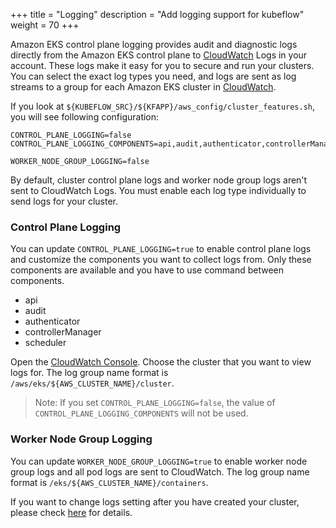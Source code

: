 +++
title = "Logging"
description = "Add logging support for kubeflow"
weight = 70
+++

Amazon EKS control plane logging provides audit and diagnostic logs directly from the Amazon EKS control plane to [CloudWatch](https://aws.amazon.com/cloudwatch/) Logs in your account. These logs make it easy for you to secure and run your clusters. You can select the exact log types you need, and logs are sent as log streams to a group for each Amazon EKS cluster in [CloudWatch](https://aws.amazon.com/cloudwatch/).

If you look at `${KUBEFLOW_SRC}/${KFAPP}/aws_config/cluster_features.sh`, you will see following configuration:

```
CONTROL_PLANE_LOGGING=false
CONTROL_PLANE_LOGGING_COMPONENTS=api,audit,authenticator,controllerManager,scheduler

WORKER_NODE_GROUP_LOGGING=false
```

By default, cluster control plane logs and worker node group logs aren't sent to CloudWatch Logs. You must enable each log type individually to send logs for your cluster.


### Control Plane Logging

You can update `CONTROL_PLANE_LOGGING=true` to enable control plane logs and customize the components you want to collect logs from. Only these components are available and you have to use command between components.

* api
* audit
* authenticator
* controllerManager
* scheduler

Open the [CloudWatch Console](https://console.aws.amazon.com/cloudwatch/home#logs:prefix=/aws/eks). Choose the cluster that you want to view logs for. The log group name format is `/aws/eks/${AWS_CLUSTER_NAME}/cluster`.

> Note: If you set `CONTROL_PLANE_LOGGING=false`, the value of `CONTROL_PLANE_LOGGING_COMPONENTS` will not be used.

### Worker Node Group Logging

You can update `WORKER_NODE_GROUP_LOGGING=true` to enable worker node group logs and all pod logs are sent to CloudWatch.  The log group name format is `/eks/${AWS_CLUSTER_NAME}/containers`.

If you want to change logs setting after you have created your cluster, please check [here](https://docs.aws.amazon.com/eks/latest/userguide/control-plane-logs.html) for details.
